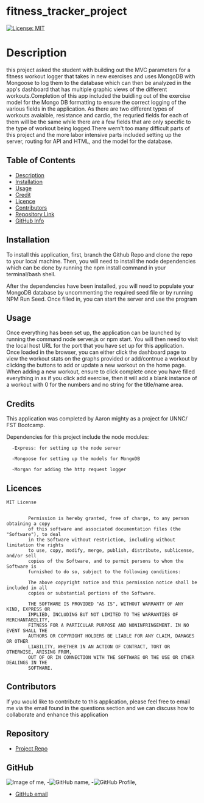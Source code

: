 
  # fitness_tracker_project

 [![License: MIT](https://img.shields.io/badge/License-MIT-yellow.svg)](https://opensource.org/licenses/MIT)
  # Description

  this project asked the student with building out the MVC parameters for a fitness workout logger that takes in new exercises and uses MongoDB with Mongoose to log them to the database which can then be analyzed in the app's dashboard that has multiple graphic views of the different workouts.Completion of this app included the buidling out of the exercise model for the Mongo DB formatting to ensure the correct logging of the various fields in the application. As there are two different types of workouts avaialble, resistance and cardio, the requried fields for each of them will be the same while there are a few fields that are only specific to the type of workout being logged.There wern't too many difficult parts of this project and the more labor intensive parts included setting up the server, routing for API and HTML, and the model for the database.

  ## Table of Contents

  - [Description](#Description)
  - [Installation](#Installation)
  - [Usage](#Usage)
  - [Credit](#Credit)
  - [Licence](#Licences)
  - [Contributors](#Contributors)
  - [Repository Link](#Repository)
  - [GitHub Info](#GitHub) 
  
  
  ## Installation
  
  To install this application, first, branch the Github Repo and clone the repo to your local machine. Then, you will need to install the node dependencies which can be done by running the npm install command in your terminal/bash shell.

  After the dependencies have been installed, you will need to populate your MongoDB database by uncommenting the required seed file or by running NPM Run Seed. Once filled in, you can start the server and use the program
  ## Usage

  Once everything has been set up, the application can be launched by running the command node server.js or npm start. You will then need to visit the local host URL for the port that you have set up for this application. Once loaded in the browser, you can either click the dashboard page to view the
  workout stats on the graphs provided or add/contnue a workout by clicking the buttons to add or update a new workout on the home page. When adding a new workout, ensure to click complete once you have filled everything in as if you click add exercise, then it will add a blank instance of a workout
  with 0 for the numbers and no string for the title/name area.
    
  ## Credits

 This application was completed by Aaron mighty as a project for UNNC/ FST Bootcamp.

  Dependencies for this project include the node modules:

      -Express: for setting up the node server

      -Mongoose for setting up the models for MongoDB

      -Morgan for adding the http request logger

  ## Licences

	MIT License

    		
    		Permission is hereby granted, free of charge, to any person obtaining a copy
    		of this software and associated documentation files (the "Software"), to deal
    		in the Software without restriction, including without limitation the rights
    		to use, copy, modify, merge, publish, distribute, sublicense, and/or sell
    		copies of the Software, and to permit persons to whom the Software is
    		furnished to do so, subject to the following conditions:

    		The above copyright notice and this permission notice shall be included in all
    		copies or substantial portions of the Software.

    		THE SOFTWARE IS PROVIDED "AS IS", WITHOUT WARRANTY OF ANY KIND, EXPRESS OR
    		IMPLIED, INCLUDING BUT NOT LIMITED TO THE WARRANTIES OF MERCHANTABILITY,
    		FITNESS FOR A PARTICULAR PURPOSE AND NONINFRINGEMENT. IN NO EVENT SHALL THE
    		AUTHORS OR COPYRIGHT HOLDERS BE LIABLE FOR ANY CLAIM, DAMAGES OR OTHER
    		LIABILITY, WHETHER IN AN ACTION OF CONTRACT, TORT OR OTHERWISE, ARISING FROM,
    		OUT OF OR IN CONNECTION WITH THE SOFTWARE OR THE USE OR OTHER DEALINGS IN THE
    		SOFTWARE.

  ## Contributors
  
  If you would like to contribute to this application, please feel free to email me via the email found in the questions section and we can discuss how to collaborate and enhance this application
  
  ## Repository
  
  - [Project Repo](https://github.com/aaron-might/fitness_tracker_project)
  
  ## GitHub
  
  ![Image of me](https://avatars.githubusercontent.com/u/83680026?v=4),
  -![GitHub name](null),
  -![GitHub Profile](https://github.com/aaron-might),
  - [GitHub email](aaronmighty7@gmail.com)